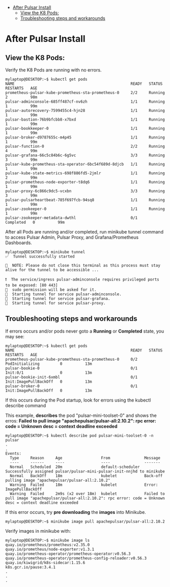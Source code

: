 - [After Pulsar Install](#after-pulsar-install)
  - [View the K8 Pods:](#view-the-k8-pods)
  - [Troubleshooting steps and workarounds](#troubleshooting-steps-and-workarounds)

# After Pulsar Install

## View the K8 Pods:
Verify the K8 Pods are running with no errors.

```
mylaptop@DESKTOP:~$ kubectl get pods
NAME                                                   READY   STATUS      RESTARTS   AGE
prometheus-pulsar-kube-prometheus-sta-prometheus-0     2/2     Running     2          98m
pulsar-adminconsole-685ff487cf-nv6zh                   1/1     Running     1          99m
pulsar-autorecovery-7599455c4-hjn28                    1/1     Running     1          99m
pulsar-bastion-76b9bfcbb8-x7bxd                        1/1     Running     1          99m
pulsar-bookkeeper-0                                    1/1     Running     1          99m
pulsar-broker-d9787655c-m4p45                          1/1     Running     1          99m
pulsar-function-0                                      2/2     Running     4          99m
pulsar-grafana-66c5c84b6c-6g5vc                        3/3     Running     3          99m
pulsar-kube-prometheus-sta-operator-6bc54f689d-8djcb   1/1     Running     1          99m
pulsar-kube-state-metrics-698f886fd5-2jmlr             1/1     Running     2          99m
pulsar-prometheus-node-exporter-t8dq6                  1/1     Running     1          99m
pulsar-proxy-6c866c9dc5-vcxbn                          3/3     Running     3          99m
pulsar-pulsarheartbeat-785f697fcb-94sq8                1/1     Running     1          99m
pulsar-zookeeper-0                                     1/1     Running     1          99m
pulsar-zookeeper-metadata-dwthl                        0/1     Completed   0          99m
```
After all Pods are running and/or completed, run minikube tunnel command to access Pulsar Admin, Pulsar Proxy, and Grafana/Prometheus Dashboards.

```
mylaptop@DESKTOP:~$ minikube tunnel
✅  Tunnel successfully started

📌  NOTE: Please do not close this terminal as this process must stay alive for the tunnel to be accessible ...

❗  The service/ingress pulsar-adminconsole requires privileged ports to be exposed: [80 443]
🔑  sudo permission will be asked for it.
🏃  Starting tunnel for service pulsar-adminconsole.
🏃  Starting tunnel for service pulsar-grafana.
🏃  Starting tunnel for service pulsar-proxy.

```


## Troubleshooting steps and workarounds

If errors occurs and/or pods never goto a **Running** or **Completed** state, you may see:
```
mylaptop@DESKTOP:~$ kubectl get pods
NAME                                                   READY   STATUS                  RESTARTS   AGE
prometheus-pulsar-kube-prometheus-sta-prometheus-0     0/2     PodInitializing         0          13m
pulsar-bookie-0                                        0/1     Init:0/1                0          13m
pulsar-bookie-init-6xmbl                               0/1     Init:ImagePullBackOff   0          13m
pulsar-broker-0                                        0/1     Init:ImagePullBackOff   0          13m
```
If this occurs during the Pod startup, look for errors using the kubectl describe command

This example, **describes** the pod "pulsar-mini-toolset-0" and shows the erros:  **Failed to pull image "apachepulsar/pulsar-all:2.10.2": rpc error: code = Unknown desc = context deadline exceeded**
```
mylaptop@DESKTOP:~$ kubectl describe pod pulsar-mini-toolset-0 -n pulsar
.
.
Events:
  Type     Reason     Age                 From               Message
  ----     ------     ----                ----               -------
  Normal   Scheduled  20m                 default-scheduler  Successfully assigned pulsar/pulsar-mini-pulsar-init-nnjhd to minikube
  Normal   BackOff    18m                 kubelet            Back-off pulling image "apachepulsar/pulsar-all:2.10.2"
  Warning  Failed     18m                 kubelet            Error: ImagePullBackOff
  Warning  Failed     2m9s (x2 over 18m)  kubelet            Failed to pull image "apachepulsar/pulsar-all:2.10.2": rpc error: code = Unknown desc = context deadline exceeded
```
If this error occurs, try **pre downloading** the **images** into Minikube.
```
mylaptop@DESKTOP:~$ minikube image pull apachepulsar/pulsar-all:2.10.2 
```
Verify images in minikube with:
```
mylaptop@DESKTOP:~$ minikube image ls
quay.io/prometheus/prometheus:v2.35.0
quay.io/prometheus/node-exporter:v1.3.1
quay.io/prometheus-operator/prometheus-operator:v0.56.3
quay.io/prometheus-operator/prometheus-config-reloader:v0.56.3
quay.io/kiwigrid/k8s-sidecar:1.15.6
k8s.gcr.io/pause:3.4.1
.
.
.
```
